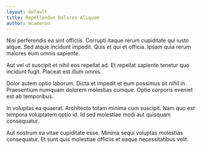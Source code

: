 ```yaml
---
layout: default
title: Repellendus Dolores Aliquam
author: mcameron
---
```


Nisi perferendis ea sint officiis. Corrupti itaque rerum cupiditate qui iusto atque. Sed atque incidunt impedit. Quis et qui et officia. Ipsam quia rerum maiores eum omnis sapiente.

Aut vel ut suscipit et nihil eos repellat ad. Et repellat sapiente tenetur quo incidunt fugit. Placeat est illum omnis.

Dolor autem optio laborum. Dicta et impedit et eum possimus sit nihil in. Praesentium numquam dolorem molestias cumque. Optio corporis eveniet est ab temporibus.

In voluptas ea quaerat. Architecto totam minima cum suscipit. Nam quo est tempora voluptatem optio id. Id sed molestiae modi aut quisquam consequatur.

Aut nostrum ea vitae cupiditate esse. Minima sequi voluptas molestias consequatur. Et sunt quis molestiae officiis et eaque necessitatibus velit.
